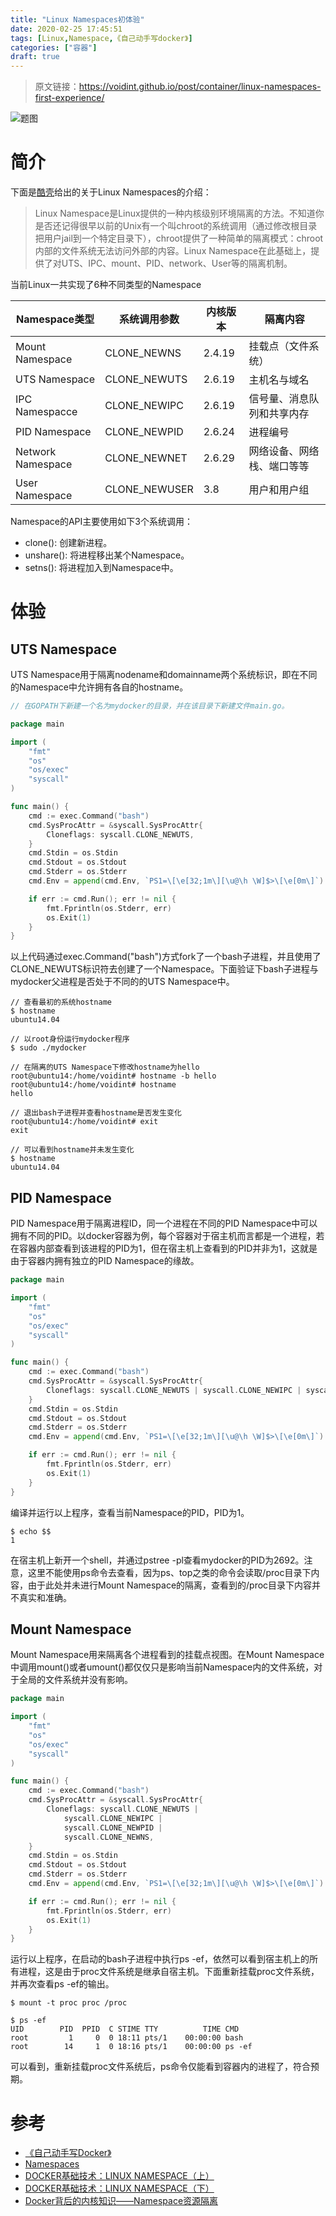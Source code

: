 ```yaml
---
title: "Linux Namespaces初体验"
date: 2020-02-25 17:45:51
tags: [Linux,Namespace,《自己动手写docker》]
categories: ["容器"]
draft: true
---
```


> 原文链接：https://voidint.github.io/post/container/linux-namespaces-first-experience/

![题图](https://voidint.github.io/cloudnative/linux-namespaces-first-experience.png)

# 简介

下面是[酷壳](https://coolshell.cn/articles/17010.html)给出的关于Linux Namespaces的介绍：

>Linux Namespace是Linux提供的一种内核级别环境隔离的方法。不知道你是否还记得很早以前的Unix有一个叫chroot的系统调用（通过修改根目录把用户jail到一个特定目录下），chroot提供了一种简单的隔离模式：chroot内部的文件系统无法访问外部的内容。Linux Namespace在此基础上，提供了对UTS、IPC、mount、PID、network、User等的隔离机制。

当前Linux一共实现了6种不同类型的Namespace

| Namespace类型     | **系统调用参数** | **内核版本** | **隔离内容**               |
| ----------------- | ---------------- | ------------ | -------------------------- |
| Mount Namespace   | CLONE_NEWNS      | 2.4.19       | 挂载点（文件系统）         |
| UTS Namespace     | CLONE_NEWUTS     | 2.6.19       | 主机名与域名               |
| IPC Namespacce    | CLONE_NEWIPC     | 2.6.19       | 信号量、消息队列和共享内存 |
| PID Namespace     | CLONE_NEWPID     | 2.6.24       | 进程编号                   |
| Network Namespace | CLONE_NEWNET     | 2.6.29       | 网络设备、网络栈、端口等等 |
| User Namespace    | CLONE_NEWUSER    | 3.8          | 用户和用户组               |

Namespace的API主要使用如下3个系统调用：
- clone(): 创建新进程。
- unshare(): 将进程移出某个Namespace。
- setns(): 将进程加入到Namespace中。

# 体验
## UTS Namespace
UTS Namespace用于隔离nodename和domainname两个系统标识，即在不同的Namespace中允许拥有各自的hostname。

```go
// 在GOPATH下新建一个名为mydocker的目录，并在该目录下新建文件main.go。

package main

import (
	"fmt"
	"os"
	"os/exec"
	"syscall"
)

func main() {
	cmd := exec.Command("bash")
	cmd.SysProcAttr = &syscall.SysProcAttr{
		Cloneflags: syscall.CLONE_NEWUTS,
	}
	cmd.Stdin = os.Stdin
	cmd.Stdout = os.Stdout
	cmd.Stderr = os.Stderr
	cmd.Env = append(cmd.Env, `PS1=\[\e[32;1m\][\u@\h \W]$>\[\e[0m\]`)

	if err := cmd.Run(); err != nil {
		fmt.Fprintln(os.Stderr, err)
		os.Exit(1)
	}
}
```

以上代码通过exec.Command("bash")方式fork了一个bash子进程，并且使用了CLONE_NEWUTS标识符去创建了一个Namespace。下面验证下bash子进程与mydocker父进程是否处于不同的的UTS Namespace中。

```shell
// 查看最初的系统hostname
$ hostname
ubuntu14.04

// 以root身份运行mydocker程序
$ sudo ./mydocker

// 在隔离的UTS Namespace下修改hostname为hello
root@ubuntu14:/home/voidint# hostname -b hello
root@ubuntu14:/home/voidint# hostname
hello

// 退出bash子进程并查看hostname是否发生变化
root@ubuntu14:/home/voidint# exit
exit

// 可以看到hostname并未发生变化
$ hostname
ubuntu14.04
```

## PID Namespace
PID Namespace用于隔离进程ID，同一个进程在不同的PID Namespace中可以拥有不同的PID。以docker容器为例，每个容器对于宿主机而言都是一个进程，若在容器内部查看到该进程的PID为1，但在宿主机上查看到的PID并非为1，这就是由于容器内拥有独立的PID Namespace的缘故。

```go
package main

import (
	"fmt"
	"os"
	"os/exec"
	"syscall"
)

func main() {
	cmd := exec.Command("bash")
	cmd.SysProcAttr = &syscall.SysProcAttr{
		Cloneflags: syscall.CLONE_NEWUTS | syscall.CLONE_NEWIPC | syscall.CLONE_NEWPID,
	}
	cmd.Stdin = os.Stdin
	cmd.Stdout = os.Stdout
	cmd.Stderr = os.Stderr
	cmd.Env = append(cmd.Env, `PS1=\[\e[32;1m\][\u@\h \W]$>\[\e[0m\]`)

	if err := cmd.Run(); err != nil {
		fmt.Fprintln(os.Stderr, err)
		os.Exit(1)
	}
}
```

编译并运行以上程序，查看当前Namespace的PID，PID为1。

```shell
$ echo $$
1
```

在宿主机上新开一个shell，并通过pstree -pl查看mydocker的PID为2692。注意，这里不能使用ps命令去查看，因为ps、top之类的命令会读取/proc目录下内容，由于此处并未进行Mount Namespace的隔离，查看到的/proc目录下内容并不真实和准确。

## Mount Namespace
Mount Namespace用来隔离各个进程看到的挂载点视图。在Mount Namespace中调用mount()或者umount()都仅仅只是影响当前Namespace内的文件系统，对于全局的文件系统并没有影响。

```go
package main

import (
	"fmt"
	"os"
	"os/exec"
	"syscall"
)

func main() {
	cmd := exec.Command("bash")
	cmd.SysProcAttr = &syscall.SysProcAttr{
		Cloneflags: syscall.CLONE_NEWUTS |
			syscall.CLONE_NEWIPC |
			syscall.CLONE_NEWPID |
			syscall.CLONE_NEWNS,
	}
	cmd.Stdin = os.Stdin
	cmd.Stdout = os.Stdout
	cmd.Stderr = os.Stderr
	cmd.Env = append(cmd.Env, `PS1=\[\e[32;1m\][\u@\h \W]$>\[\e[0m\]`)

	if err := cmd.Run(); err != nil {
		fmt.Fprintln(os.Stderr, err)
		os.Exit(1)
	}
}
```

运行以上程序，在启动的bash子进程中执行ps -ef，依然可以看到宿主机上的所有进程，这是由于proc文件系统是继承自宿主机。下面重新挂载proc文件系统，并再次查看ps -ef的输出。

```shell
$ mount -t proc proc /proc

$ ps -ef
UID        PID  PPID  C STIME TTY          TIME CMD
root         1     0  0 18:11 pts/1    00:00:00 bash
root        14     1  0 18:16 pts/1    00:00:00 ps -ef
```

可以看到，重新挂载proc文件系统后，ps命令仅能看到容器内的进程了，符合预期。

# 参考
- [《自己动手写Docker》](https://www.amazon.cn/dp/B072ZDHK9S/ref=sr_1_1?ie=UTF8&qid=1535615095&sr=8-1&keywords=%E8%87%AA%E5%B7%B1%E5%8A%A8%E6%89%8B%E5%86%99docker)
- [Namespaces](http://man7.org/linux/man-pages/man7/namespaces.7.html)
- [DOCKER基础技术：LINUX NAMESPACE（上）](https://coolshell.cn/articles/17010.html)
- [DOCKER基础技术：LINUX NAMESPACE（下）](https://coolshell.cn/articles/17029.html)
- [Docker背后的内核知识——Namespace资源隔离](http://www.infoq.com/cn/articles/docker-kernel-knowledge-namespace-resource-isolation)